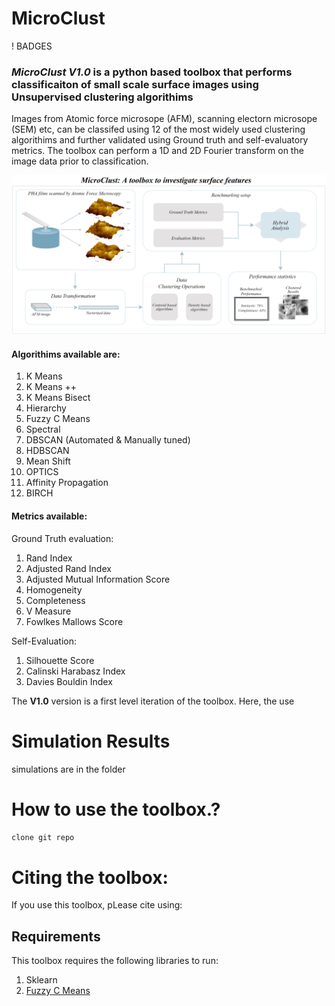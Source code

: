 # MicroClust


! BADGES



### *MicroClust V1.0* is a python based toolbox that performs classificaiton of small scale surface images using Unsupervised clustering algorithims

Images from Atomic force microsope (AFM), scanning electorn microsope (SEM) etc, can be classifed using 12 of the most widely used clustering algorithims and further validated using Ground truth and self-evaluatory metrics. The toolbox can perform a 1D and 2D Fourier transform on the image data prior to classification. 

![MicroClust](Toolkits/MicroClust_Compressed.png)


#### Algorithims available are: 
 1. K Means 
 2. K Means ++ 
 3. K Means Bisect
 4. Hierarchy 
 5. Fuzzy C Means
 6. Spectral 
 7. DBSCAN (Automated & Manually tuned) 
 8. HDBSCAN 
 9. Mean Shift
 10. OPTICS
 11. Affinity Propagation
 12. BIRCH 

#### Metrics available: 
Ground Truth evaluation: 
 1. Rand Index
 2. Adjusted Rand Index
 3. Adjusted Mutual Information Score
 4. Homogeneity
 5. Completeness
 6. V Measure
 7. Fowlkes Mallows Score
    
Self-Evaluation:
 1. Silhouette Score
 2. Calinski Harabasz Index
 3. Davies Bouldin Index


The **V1.0** version is a first level iteration of the toolbox. Here, the use
 
 # Simulation Results

simulations are in the folder


# How to use the toolbox.?

``` clone git repo ```



# Citing the toolbox:
If you use this toolbox, pLease cite using: 



## Requirements 
This toolbox requires the following libraries to run: 
 1. Sklearn
 2. [Fuzzy C Means](https://github.com/omadson/fuzzy-c-means)

